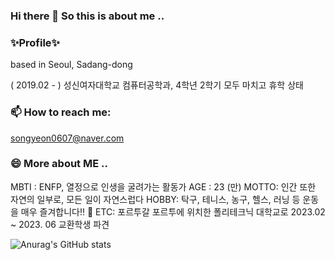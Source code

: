 ### Hi there 👋 So this is about me ..

<!--
**SongYeonBaek/SongYeonBaek** is a ✨ _special_ ✨ repository because its `README.md` (this file) appears on your GitHub profile.

Here are some ideas to get you started: -->

### ✨Profile✨
based in Seoul, Sadang-dong

( 2019.02 - ) 성신여자대학교 컴퓨터공학과, 4학년 2학기 모두 마치고 휴학 상태


<!-- -  🔭 I’m currently working on ...
- 🌱 I’m currently learning ...
- 👯 I’m looking to collaborate on ...
- 🤔 I’m looking for help with ...
- 💬 Ask me about ... -->

### 📫 How to reach me: 
songyeon0607@naver.com

### 😄 More about ME ..
MBTI : ENFP, 열정으로 인생을 굴려가는 활동가
AGE : 23 (만)
MOTTO: 인간 또한 자연의 일부로, 모든 일이 자연스럽다
HOBBY: 탁구, 테니스, 농구, 헬스, 러닝 등 운동을 매우 즐겨합니다!! 💨
ETC: 포르투갈 포르투에 위치한 폴리테크닉 대학교로 2023.02 ~ 2023. 06 교환학생 파견 



![Anurag's GitHub stats](https://github-readme-stats.vercel.app/api?username=SongYeonBaek&show_icons=true&theme=radical)
